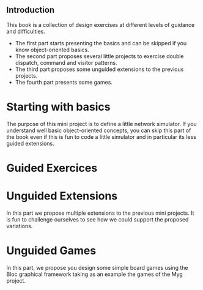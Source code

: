 ## Introduction

This book is a collection of design exercises at different levels of guidance and difficulties.
- The first part starts presenting the basics and can be skipped if you know object-oriented basics.
- The second part proposes several little projects to exercise double dispatch, command and visitor patterns.
- The third part proposes some unguided extensions to the previous projects.
- The fourth part presents some games.


# Starting with basics

The purpose of this mini project is to define a little network simulator. 
 If you understand well basic object-oriented concepts, you can skip this part of the book even if this is fun to code a little simulator and in particular its less guided extensions.
 
<!inputFile|path=Chapters/SimpleLan/Simple-LAN-Definition.md!>
<!inputFile|path=Chapters/SimpleLan/Simple-LAN-Self.md!>
<!inputFile|path=Chapters/SimpleLan/Simple-LAN-Hooks.md!>
<!inputFile|path=Chapters/SimpleLan/Simple-LAN-Responsibility.md!>

# Guided Exercices 
<!inputFile|path=Chapters/DSL/DSL.md!>
<!inputFile|path=Chapters/PaperStoneScissor/PaperStoneScissor.md!>

<!inputFile|path=Chapters/DSLDoubleDispatch/DSLDoubleDispatch.md!>
<!inputFile|path=Chapters/Robots/robots.md!>
<!inputFile|path=Chapters/Compass/compass.md!>

<!inputFile|path=Chapters/DSLDoubleDispatch/DSLDoubleDispatch.md!>
<!inputFile|path=Chapters/Expression/Expression.md!>
<!inputFile|path=Chapters/Visitor/Visitor.md!>

# Unguided Extensions

In this part we propose multiple extensions to the previous mini projects.
It is fun to challenge ourselves to see how we could support the proposed variations.

<!inputFile|path=Chapters/SimpleLan/Simple-LAN-Extensions.md!>
<!inputFile|path=Chapters/Unguided/Unguided.md!>

# Unguided Games

In this part, we propose you design some simple board games using the Bloc graphical framework taking as an example the games of the Myg project.

<!inputFile|path=Chapters/Games/Games.md!>

